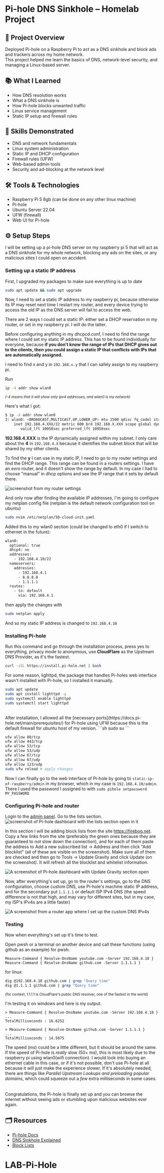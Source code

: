 
# Pi-hole DNS Sinkhole – Homelab Project

## 🔧 Project Overview
Deployed Pi-hole on a Raspberry Pi to act as a DNS sinkhole and block ads and trackers across my home network.  
This project helped me learn the basics of DNS, network-level security, and managing a Linux-based server.



## 📚 What I Learned
- How DNS resolution works
- What a DNS sinkhole is
- How Pi-hole blocks unwanted traffic
- Linux service management
- Static IP setup and firewall rules


## 🔑 Skills Demonstrated
- DNS and network fundamentals
- Linux system administration
- Static IP and DHCP configuration
- Firewall rules (UFW)
- Web-based admin tools
- Security and ad-blocking at the network level



## 🛠️ Tools & Technologies
- Raspberry Pi 5 8gb (can be done on any other linux machine)
- Pi-hole
- Ubuntu Server 22.04
- UFW (firewall)
- Web UI for Pi-hole


## ⚙️ Setup Steps
I will be setting up a pi-hole DNS server on my raspberry pi 5 that will act as a DNS sinkhole for my whole network, blocking any ads on the sites, or any malicious sites I could open on accident.

### Setting up a static IP address
First, I upgraded my packages to make sure everything is up to date
```sh
sudo apt update && sudo apt upgrade
```
Now, I need to set a static IP address to my raspberry pi, because otherwise its IP may reset next time I restart my router, and every device trying to access the old IP as the DNS server will fail to access the web.

There are 2 ways I could set a static IP: either set a DHCP reservation in my router, or set in my raspberry pi. I will do the latter.

Before configuring anything in my dhcpcd.conf, I need to find the range where I could set my static IP address. This has to be found individually for everyone, because **if you don't know the range of IPs that DHCP gives out to the clients, then you could assign a static IP that conflicts with IPs that are automatically assigned.**

I need to find x and y in `192.168.x.y` that I can safely assign to my raspberry pi.

Run
```sh
ip -4 addr show wlan0
```
<small>*(-4 means that it will show only ipv4 addresses, and wlan0 is my network)*</small>

Here's what I got:
```sh
$ ip -4 addr show wlan0
3: wlan0: <BROADCAST,MULTICAST,UP,LOWER_UP> mtu 1500 qdisc fq_codel state UP group default qlen 1000
    inet 192.168.4.XXX/22 metric 600 brd 192.168.X.XXX scope global dynamic wlan0
       valid_lft 10958sec preferred_lft 10958sec
```
**192.168.4.XXX** is the IP dynamically assigned within my subnet. I only care about the **4** in `192.168.4.X` because it identifies the subnet block that will be shared by my other clients.

To find the **y** I can use in my static IP, I need to go to my router settings and find the DHCP range. This range can be found in a routers settings. I have an *eero* router, and it doesn't show the range by default. In my case I had to choose "manual" in dhcp options and see the IP range that it sets by default there.

![screenshot from my router settings](imgs/dhcp_range.jpg)

And only now after finding the available IP addresses, I'm going to configure my netplan config file (netplan is the default network configuration tool on ubuntu)
```sh
sudo nvim /etc/netplan/50-cloud-init.yaml
```
Added this to my wlan0 section (could be changed to eth0 if I switch to ethernet in the future):
```sh
wlan0:
  optional: true
  dhcp4: no
  addresses:
    - 192.168.4.10/22
  nameservers:
    addresses:
      - 192.168.4.1
      - 8.8.8.8
      - 1.1.1.1
  routes:
    - to: default
      via: 192.168.4.1
```
then apply the changes with
```sh
sudo netplan apply
```
And so my static IP address is changed to `192.168.4.10`

### Installing Pi-hole

Run this command and go through the installation process, press yes to everything, privacy mode to anonymous, use **CloudFlare** as the Upstream DNS Provider, as it's the fastest.
```sh                         
curl -sSL https://install.pi-hole.net | bash
```

For some reason, lighttpd, the package that handles Pi-holes web interface wasn't installed with Pi-hole, so I installed it manually.
```sh
sudo apt update
sudo apt install lighttpd -y
sudo systemctl enable lighttpd
sudo systemctl start lighttpd
```
<br/>
After installation, I allowed all the [necessary ports](https://docs.pi-hole.net/main/prerequisites/)  for Pi-hole using UFW because this is the default firewall for ubuntu host of my version.
```sh
sudo su
```

```sh
ufw allow 80/tcp
ufw allow 443/tcp
ufw allow 53/tcp
ufw allow 53/udp
ufw allow 67/tcp
ufw allow 67/udp
ufw allow 123/udp
sudo ufw reload # apply changes
```

Now I can finally <span id="panel"> go to the web interface </span>of Pi-hole by going to `static-ip-of-raspberry/admin` in my browser, which in my case is `192.168.4.10/admin`. There I used the password I assigned to with `sudo pihole setpassword MY_PASSWORD` 


### Configuring Pi-hole and router
Login to the [admin panel](#panel).  Go to the lists section.
![screenshot of Pi-hole dashboard with the lists section open in it](imgs/pi-hole-lists-dashboard.png)

In this section I will be adding block lists from the site https://firebog.net. Copy a few links from the site (preferably the green ones because they are guaranteed to not slow down the connection), and for each of them paste the address to Add a new subscribed list -> Address and then click "Add blocklist" (all of these are visible on the screenshot). Make sure all of them are checked and then go to Tools -> Update Gravity and click Update (on the screenshot). It will refresh all the blocklist and whitelist information.

![A screenshot of Pi-hole dashboard with Update Gravity section open](imgs/pi-hole-gravity-dashboard.png)

Now, after everything's set up, go to the router's settings, go to the DNS configuration, choose custom DNS, use Pi-hole's machine static IP address, and for the secondary put `1.1.1.1` or default ISP IPv4 DNS (the speed difference is not that high, and may vary for different sites, but in my case, my ISP's IPv4s are a little faster)

![A screenshot from a router app where I set up the custom DNS IPv4s](imgs/dns_server_cusom_router.jpg)

### Testing
Now when everything's set up it's time to test.

Open pwsh or a terminal on another device and call these functions (using github as an example)
for pwsh:
```
Measure-Command { Resolve-DnsName youtube.com -Server 192.168.4.10 }
Measure-Command { Resolve-DnsName github.com -Server 1.1.1.1 }
```

for linux:
```sh
dig @192.168.4.10 github.com | grep "Query time"
dig @1.1.1.1 github.com | grep "Query time"
```

<small>(for context, 1.1.1.1 is CloudFlare's public DNS resolver, one of the fastest in the world)</small>

I'm testing it on windows and here is my output:
```
> Measure-Command { Resolve-DnsName youtube.com -Server 192.168.4.10 }
...
TotalMilliseconds : 16.6252

> Measure-Command { Resolve-DnsName github.com -Server 1.1.1.1 }
...
TotalMilliseconds : 14.5075
```

The speed (ms) could be a little different, but it should be around the same.
If the speed of Pi-hole is *really* slow (50+ ms), this is most likely due to the raspberry pi using wlan0(wifi connection). I would look into buying an ethernet cable in this case, or if it's not possible, don't use Pi-hole at all because it will just make the experience slower. If it's absolutely needed, there are things like *Parallel Upstream Lookups and preloading popular domains*, which could squeeze out a *few* extra milliseconds in some cases.
</br>
</br>
</br>
Congratulations, the Pi-hole is finally set up and you can browse the internet without seeing ads or stumbling upon malicious websites ever again.




## 🗂️ Resources
- [Pi-hole Docs](https://docs.pi-hole.net/)
- [DNS Sinkhole Explained](https://en.wikipedia.org/wiki/DNS_sinkhole)
- [Block Lists](https://firebog.net)
# LAB-Pi-Hole
